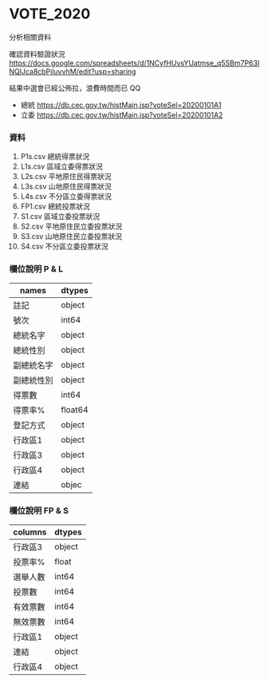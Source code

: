 # VOTE_2020
分析相關資料

確認資料驗證狀況 https://docs.google.com/spreadsheets/d/1NCyfHUvsYUatmse_q5SBm7P63INQlJca8cbPjluvvhM/edit?usp=sharing

結果中選會已經公佈拉，浪費時間而已 QQ
- 總統 https://db.cec.gov.tw/histMain.jsp?voteSel=20200101A1
- 立委 https://db.cec.gov.tw/histMain.jsp?voteSel=20200101A2

### 資料

1. P1s.csv 總統得票狀況
2. L1s.csv 區域立委得票狀況
3. L2s.csv 平地原住民得票狀況
4. L3s.csv 山地原住民得票狀況
5. L4s.csv 不分區立委得票狀況
6. FP1.csv 總統投票狀況
7. S1.csv 區域立委投票狀況
8. S2.csv 平地原住民立委投票狀況
9. S3.csv 山地原住民立委投票狀況
10. S4.csv 不分區立委投票狀況


### 欄位說明 P & L
| names      | dtypes  |
|------------|---------|
| 註記       | object  |
| 號次       | int64   |
| 總統名字   | object  |
| 總統性別   | object  |
| 副總統名字 | object  |
| 副總統性別 | object  |
| 得票數     | int64   |
| 得票率%    | float64 |
| 登記方式   | object  |
| 行政區1    | object  |
| 行政區3    | object  |
| 行政區4    | object  |
| 連結       | objec   |


### 欄位說明 FP & S

| columns  | dtypes |
|----------|--------|
| 行政區3  | object |
| 投票率%  | float  |
| 選舉人數 | int64  |
| 投票數   | int64  |
| 有效票數 | int64  |
| 無效票數 | int64  |
| 行政區1  | object |
| 連結     | object |
| 行政區4  | object |